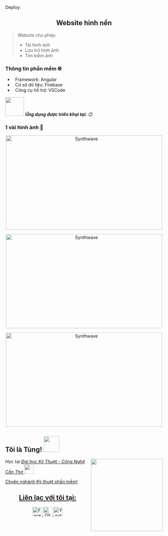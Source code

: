 Deploy:
<h2 align="center">Website hình nền</h2>

> Website cho phép:
> - Tải hình ảnh
> - Lưu trữ hình ảnh
> - Tìm kiếm ảnh

### Thông tin phần mềm 🌐
- &nbsp; Framework: Angular
- &nbsp; Cơ sở dữ liệu: Firebase
- &nbsp; Công cụ hỗ trợ: VSCode

<img src="https://media.giphy.com/media/LnQjpWaON8nhr21vNW/giphy.gif" width="60"> <em><b>Ứng dụng được triển khại tại: <a href=" https://wallpapers-for-you-1b65b.web.app"></a></b> 😊</em>

### 1 vài hình ảnh 🌱

<p align="center"><img src="![image](https://user-images.githubusercontent.com/48283189/119210439-4a76cf00-bad6-11eb-823d-71066d44efdd.png)" alt="Synthwave" height="300" width="500"></p>
<p align="center"><img src="![image](https://user-images.githubusercontent.com/48283189/119210480-772ae680-bad6-11eb-815e-79e202fc83d5.png)" alt="Synthwave" height="300" width="500"></p>
<p align="center"><img src="![image](https://user-images.githubusercontent.com/48283189/119210496-94f84b80-bad6-11eb-9f37-35ee6dfe3ffb.png)" alt="Synthwave" height="300" width="500"></p>

<h2>Tôi là Tùng! <img src="https://i.pinimg.com/originals/37/32/ee/3732eedebb5492e7637e16c558d82275.gif" width="50"></h2>
<img align='right' src="https://media.giphy.com/media/ieyl9zmCjO4b4t6qoY/giphy.gif" width="230">
<p><em>Học tại <a href="https://ctuet.edu.vn">Đại học Kỹ Thuật - Công Nghệ Cần Thơ <img src="https://media.giphy.com/media/fYSnHlufseco8Fh93Z/giphy.gif" width="30"></br>
</em></p>
<p>Chyên nghành Kỹ thuật phần mềm!</p>
<h2 align="center">Liên lạc với tôi tại:</h2>
<p align="center">
  <a href="https://www.facebook.com/profile.php?id=100025155662578">
    <img src="https://cdn.icon-icons.com/icons2/2108/PNG/512/facebook_icon_130940.png" alt="Facebook Tùng" height="30" width="30">
  </a>

  <a href="https://github.com/Hatung69">
    <img src="https://cdn3.iconfinder.com/data/icons/free-social-icons/67/github_circle_black-512.png" alt="Github Tùng" height="30" width="30">
  </a>

  <a href="https://www.youtube.com/channel/UCX24ykWOREFiWh6jC_gd-Ww">
    <img src="https://upload.wikimedia.org/wikipedia/commons/thumb/0/09/YouTube_full-color_icon_%282017%29.svg/1280px-YouTube_full-color_icon_%282017%29.svg.png" alt="Youtube Tùng" height="30" width="30">
  </a>
</p>

